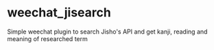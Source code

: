 # weechat_jisearch
Simple weechat plugin to search Jisho's API and get kanji, reading and meaning of researched term
